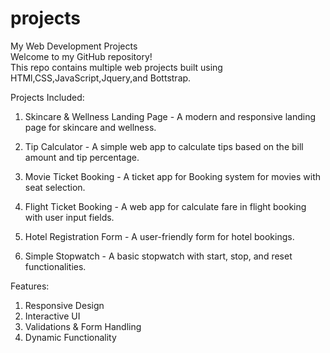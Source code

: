 # projects
My Web Development Projects  
Welcome to my GitHub repository!  
This repo contains multiple web projects built using HTMl,CSS,JavaScript,Jquery,and Bottstrap.  

Projects Included:  
1. Skincare & Wellness Landing Page - A modern and responsive landing page for skincare and wellness.  

2. Tip Calculator - A simple web app to calculate tips based on the bill amount and tip percentage.  

3. Movie Ticket Booking - A ticket app for Booking system for movies with seat selection.  

4. Flight Ticket Booking - A web app for calculate fare in flight booking with user input fields.  

5. Hotel Registration Form - A user-friendly form for hotel bookings.  

6. Simple Stopwatch - A basic stopwatch with start, stop, and reset functionalities.  

Features:  
1. Responsive Design  
2. Interactive UI  
3. Validations & Form Handling    
4. Dynamic Functionality  
